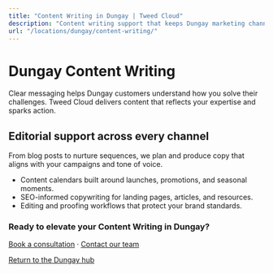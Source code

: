 ```yaml
---
title: "Content Writing in Dungay | Tweed Cloud"
description: "Content writing support that keeps Dungay marketing channels fresh."
url: "/locations/dungay/content-writing/"
---
```


# Dungay Content Writing

Clear messaging helps Dungay customers understand how you solve their challenges. Tweed Cloud delivers content that reflects your expertise and sparks action.

## Editorial support across every channel

From blog posts to nurture sequences, we plan and produce copy that aligns with your campaigns and tone of voice.

- Content calendars built around launches, promotions, and seasonal moments.
- SEO-informed copywriting for landing pages, articles, and resources.
- Editing and proofing workflows that protect your brand standards.

### Ready to elevate your Content Writing in Dungay?

[Book a consultation](/consultation/) · [Contact our team](/contact/)

[Return to the Dungay hub](/locations/dungay/)
